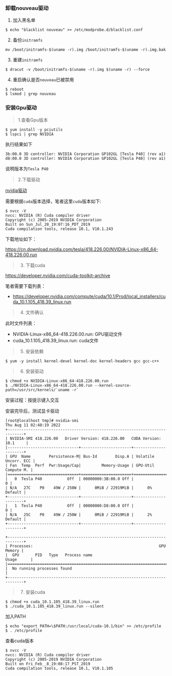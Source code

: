 ### 卸载nouveau驱动

1. 加入黑名单

```shell
$ echo "blacklist nouveau" >> /etc/modprobe.d/blacklist.conf
```

2. 备份`initramfs`

```shell
mv /boot/initramfs-$(uname -r).img /boot/initramfs-$(uname -r).img.bak
```

3. 重建`initramfs`
```shell
$ dracut -v /boot/initramfs-$(uname -r).img $(uname -r) --force
```

4. 重启确认是否`nouveau`已被禁用

```shell
$ reboot
$ lsmod | grep nouveau
```

### 安装Gpu驱动

> 1.查看Gpu版本

```shell
$ yum install -y pciutils
$ lspci | grep NVIDIA
```

执行结果如下

```shell
3b:00.0 3D controller: NVIDIA Corporation GP102GL [Tesla P40] (rev a1)
d8:00.0 3D controller: NVIDIA Corporation GP102GL [Tesla P40] (rev a1)
```

说明版本为`Tesla P40`

> 2.下载驱动

[nvidia驱动](https://www.nvidia.cn/Download/index.aspx?lang=cn)

需要根据`cuda`版本选择，笔者这里`cuda`版本如下:

```shell
$ nvcc -V
nvcc: NVIDIA (R) Cuda compiler driver
Copyright (c) 2005-2019 NVIDIA Corporation
Built on Sun_Jul_28_19:07:16_PDT_2019
Cuda compilation tools, release 10.1, V10.1.243
```

下载地址如下：

https://cn.download.nvidia.com/tesla/418.226.00/NVIDIA-Linux-x86_64-418.226.00.run

> 3. 下载cuda

https://developer.nvidia.com/cuda-toolkit-archive

笔者需要下载列表：

- https://developer.nvidia.com/compute/cuda/10.1/Prod/local_installers/cuda_10.1.105_418.39_linux.run


> 4. 文件确认

此时文件列表：

- NVIDIA-Linux-x86_64-418.226.00.run: GPU驱动文件
- cuda_10.1.105_418.39_linux.run: cuda文件

> 5. 安装依赖

```shell
$ yum -y install kernel-devel kernel-doc kernel-headers gcc gcc-c++
```

> 6. 安装驱动

```shell
$ chmod +x NVIDIA-Linux-x86_64-418.226.00.run
$ ./NVIDIA-Linux-x86_64-418.226.00.run --kernel-source-path=/usr/src/kernels/`uname -r`
```

安装过程：按提示键入交互

安装完毕后，测试显卡驱动

```shell
[root@localhost tmp]# nvidia-smi
Thu Aug 11 02:48:19 2022
+-----------------------------------------------------------------------------+
| NVIDIA-SMI 418.226.00   Driver Version: 418.226.00   CUDA Version: 10.1     |
|-------------------------------+----------------------+----------------------+
| GPU  Name        Persistence-M| Bus-Id        Disp.A | Volatile Uncorr. ECC |
| Fan  Temp  Perf  Pwr:Usage/Cap|         Memory-Usage | GPU-Util  Compute M. |
|===============================+======================+======================|
|   0  Tesla P40           Off  | 00000000:3B:00.0 Off |                    0 |
| N/A   27C    P0    49W / 250W |      0MiB / 22919MiB |      0%      Default |
+-------------------------------+----------------------+----------------------+
|   1  Tesla P40           Off  | 00000000:D8:00.0 Off |                    0 |
| N/A   25C    P0    49W / 250W |      0MiB / 22919MiB |      2%      Default |
+-------------------------------+----------------------+----------------------+

+-----------------------------------------------------------------------------+
| Processes:                                                       GPU Memory |
|  GPU       PID   Type   Process name                             Usage      |
|=============================================================================|
|  No running processes found                                                 |
+-----------------------------------------------------------------------------+
```

> 7. 安装cuda

```shell
$ chmod +x cuda_10.1.105_418.39_linux.run
$ ./cuda_10.1.105_418.39_linux.run --silent
```

加入PATH

```shell
$ echo "export PATH=\$PATH:/usr/local/cuda-10.1/bin" >> /etc/profile
$ . /etc/profile
```

查看cuda版本

```shell
$ nvcc -V
nvcc: NVIDIA (R) Cuda compiler driver
Copyright (c) 2005-2019 NVIDIA Corporation
Built on Fri_Feb__8_19:08:17_PST_2019
Cuda compilation tools, release 10.1, V10.1.105
```
